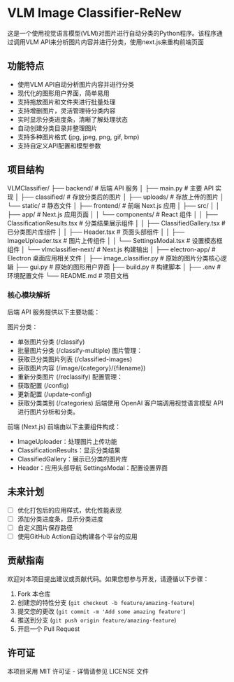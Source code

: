 # VLM Image Classifier-ReNew

这是一个使用视觉语言模型(VLM)对图片进行自动分类的Python程序。该程序通过调用VLM API来分析图片内容并进行分类，使用next.js来重构前端页面

## 功能特点

- 使用VLM API自动分析图片内容并进行分类
- 现代化的图形用户界面，简单易用
- 支持拖放图片和文件夹进行批量处理
- 支持增删图片，灵活管理待分类内容
- 实时显示分类进度条，清晰了解处理状态
- 自动创建分类目录并整理图片
- 支持多种图片格式 (jpg, jpeg, png, gif, bmp)
- 支持自定义API配置和模型参数

## 项目结构

VLMClassifier/
├── backend/                # 后端 API 服务
│   ├── main.py            # 主要 API 实现
│   ├── classified/        # 存放分类后的图片
│   ├── uploads/           # 存放上传的图片
│   └── static/            # 静态文件
│
├── frontend/               # 前端 Next.js 应用
│   ├── src/
│   │   ├── app/           # Next.js 应用页面
│   │   └── components/    # React 组件
│   │       ├── ClassificationResults.tsx  # 分类结果展示组件
│   │       ├── ClassifiedGallery.tsx      # 已分类图片库组件
│   │       ├── Header.tsx                 # 页面头部组件
│   │       ├── ImageUploader.tsx          # 图片上传组件
│   │       └── SettingsModal.tsx          # 设置模态框组件
│   └── vlmclassifier-next/ # Next.js 构建输出
│
├── electron-app/           # Electron 桌面应用相关文件
│
├── image_classifier.py     # 原始的图片分类核心逻辑
├── gui.py                  # 原始的图形用户界面
├── build.py                # 构建脚本
│
├── .env                    # 环境配置文件
└── README.md               # 项目文档

### 核心模块解析
后端 API 服务提供以下主要功能：

图片分类：
- 单张图片分类 (/classify)
- 批量图片分类 (/classify-multiple)
图片管理：
- 获取已分类图片列表 (/classified-images)
- 获取图片内容 (/image/{category}/{filename})
- 重新分类图片 (/reclassify)
配置管理：
- 获取配置 (/config)
- 更新配置 (/update-config)
- 获取分类类别 (/categories)
后端使用 OpenAI 客户端调用视觉语言模型 API 进行图片分析和分类。

前端 (Next.js)
前端由以下主要组件构成：

- ImageUploader：处理图片上传功能
- ClassificationResults：显示分类结果
- ClassifiedGallery：展示已分类的图片库
- Header：应用头部导航
SettingsModal：配置设置界面

## 未来计划
- [ ] 优化打包后的应用样式，优化性能表现
- [ ] 添加分类进度条，显示分类进度
- [ ] 自定义图片保存路径
- [ ] 使用GitHub Action自动构建各个平台的应用

## 贡献指南

欢迎对本项目提出建议或贡献代码。如果您想参与开发，请遵循以下步骤：

1. Fork 本仓库
2. 创建您的特性分支 (`git checkout -b feature/amazing-feature`)
3. 提交您的更改 (`git commit -m 'Add some amazing feature'`)
4. 推送到分支 (`git push origin feature/amazing-feature`)
5. 开启一个 Pull Request

## 许可证

本项目采用 MIT 许可证 - 详情请参见 LICENSE 文件
